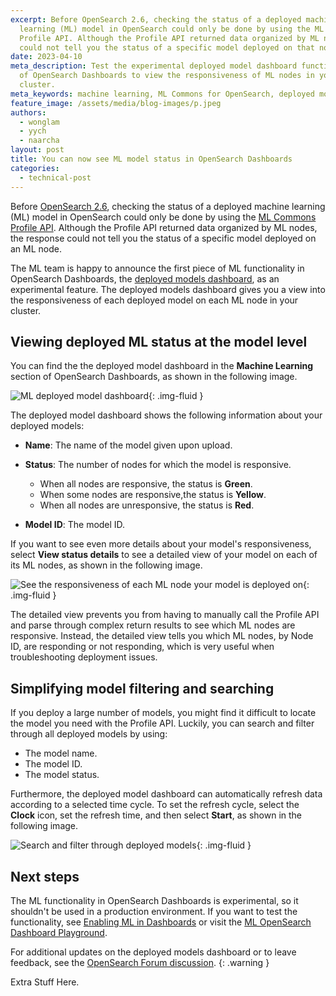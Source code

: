 ```yaml
---
excerpt: Before OpenSearch 2.6, checking the status of a deployed machine
  learning (ML) model in OpenSearch could only be done by using the ML Commons
  Profile API. Although the Profile API returned data organized by ML nodes, it
  could not tell you the status of a specific model deployed on that node.
date: 2023-04-10
meta_description: Test the experimental deployed model dashboard functionality
  of OpenSearch Dashboards to view the responsiveness of ML nodes in your
  cluster.
meta_keywords: machine learning, ML Commons for OpenSearch, deployed models dashboard
feature_image: /assets/media/blog-images/p.jpeg
authors:
  - wonglam
  - yych
  - naarcha
layout: post
title: You can now see ML model status in OpenSearch Dashboards
categories:
  - technical-post
---
```

Before [OpenSearch 2.6](https://opensearch.org/blog/introducing-opensearch-2-6/), checking the status of a deployed machine learning (ML) model in OpenSearch could only be done by using the [ML Commons Profile API](https://opensearch.org/docs/latest/ml-commons-plugin/api/#profile). Although the Profile API returned data organized by ML nodes, the response could not tell you the status of a specific model deployed on an ML node. 

The ML team is happy to announce the first piece of ML functionality in OpenSearch Dashboards, the [deployed models dashboard](https://opensearch.org/docs/latest/ml-commons-plugin/ml-dashboard/#deployed-models-dashboard), as an experimental feature. The deployed models dashboard gives you a view into the responsiveness of each deployed model on each ML node in your cluster.

## Viewing deployed ML status at the model level

You can find the the deployed model dashboard in the **Machine Learning** section of OpenSearch Dashboards, as shown in the following image.

<img src="/assets/media/blog-images/2023-04-10-ml-deployment-status/ml-deployed-model-dashboard.png" alt="ML deployed model dashboard"/>{: .img-fluid }

The deployed model dashboard shows the following information about your deployed models:

* **Name**: The name of the model given upon upload.
* **Status**: The number of nodes for which the model is responsive. 

  * When all nodes are responsive, the status is **Green**.
  * When some nodes are responsive,the status is **Yellow**.
  * When all nodes are unresponsive, the status is **Red**.
* **Model ID**: The model ID.

If you want to see even more details about your model's responsiveness, select **View status details** to see a detailed view of your model on each of its ML nodes, as shown in the following image.

<img src="/assets/media/blog-images/2023-04-10-ml-deployment-status/ml-model-status.png" alt="See the responsiveness of each ML node your model is deployed on"/>{: .img-fluid }

The detailed view prevents you from having to manually call the Profile API and parse through complex return results to see which ML nodes are responsive. Instead, the detailed view tells you which ML nodes, by Node ID, are responding or not responding, which is very useful when troubleshooting deployment issues.

## Simplifying model filtering and searching

If you deploy a large number of models, you might find it difficult to locate the model you need with the Profile API. Luckily, you can search and filter through all deployed models by using:

* The model name.
* The model ID.
* The model status.

Furthermore, the deployed model dashboard can automatically refresh data according to a selected time cycle. To set the refresh cycle, select the **Clock** icon, set the refresh time, and then select **Start**, as shown in the following image.

<img src="/assets/media/blog-images/2023-04-10-ml-deployment-status/ml-model-search.gif" alt="Search and filter through deployed models"/>{: .img-fluid }

## Next steps

The ML functionality in OpenSearch Dashboards is experimental, so it shouldn't be used in a production environment. If you want to test the functionality, see [Enabling ML in Dashboards](https://opensearch.org/docs/latest/ml-commons-plugin/ml-dashboard/#enabling-ml-in-dashboards) or visit the [ML OpenSearch Dashboard Playground](https://ml.playground.opensearch.org/app/ml-commons-dashboards/overview).

For additional updates on the deployed models dashboard or to leave feedback, see the [OpenSearch Forum discussion](https://forum.opensearch.org/t/feedback-ml-commons-ml-model-health-dashboard-for-admins-experimental-release/12494).
{: .warning }





Extra Stuff Here.